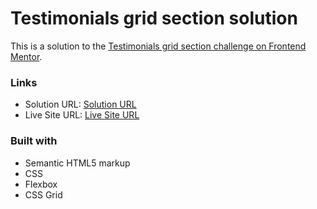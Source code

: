 # Testimonials grid section solution

This is a solution to the [Testimonials grid section challenge on Frontend Mentor](https://www.frontendmentor.io/challenges/testimonials-grid-section-Nnw6J7Un7).

### Links

- Solution URL: [Solution URL](https://github.com/3AGLE-git/Testimonial-Grid-Section)
- Live Site URL: [Live Site URL](https://testimonial-grid-section-3agle-git.vercel.app/)

### Built with

- Semantic HTML5 markup
- CSS
- Flexbox
- CSS Grid
